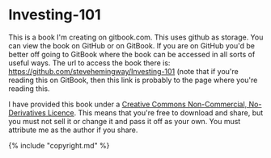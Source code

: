 # Investing-101

This is a book I'm creating on gitbook.com. This uses github as storage. You can view the book on GitHub or on GitBook. If you are on GitHub you'd be better off going to GitBook where the book can be accessed in all sorts of useful ways. The url to access the book there is:  <https://github.com/stevehemingway/Investing-101> (note that if you're reading this on GitBook, then this link is probably to the page where you're reading this.

I have provided this book under a [Creative Commons Non-Commercial, No-Derivatives Licence](https://creativecommons.org/licenses/by-nc-nd/4.0/). This means that you're free to download and share, but you must not sell it or change it and pass it off as your own. You must attribute me as the author if you share.

{% include "copyright.md" %}


